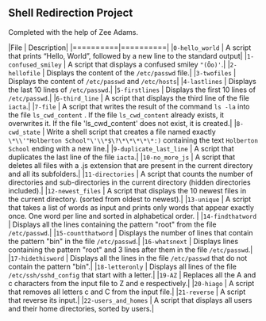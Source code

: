 ## Shell Redirection Project
Completed with the help of Zee Adams.

|File | Description|
|==========|==========|
|`0-hello_world` | A script that prints “Hello, World”, followed by a new line to the standard output|
|`1-confused_smiley` | A script that displays a confused smiley `"(Ôo)'`.|
|`2-hellofile` | Displays the content of the `/etc/passwd` file.|
|`3-twofiles` | Displays the content of `/etc/passwd` and `/etc/hosts`|
|`4-lastlines` | Displays the last 10 lines of `/etc/passwd`.|
|`5-firstlines` | Displays the first 10 lines of `/etc/passwd`.|
|`6-third_line` | A script that displays the third line of the file `iacta`.|
|`7-file` | A script that writes the result of the command `ls -la` into the file `ls_cwd_content` . If the file `ls_cwd_content` already exists, it overwrites it. If the file 'ls_cwd_content' does not exist, it is created.|
|`8-cwd_state` | Write a shell script that creates a file named exactly `\*\\'"Holberton School"\'\\*$\?\*\*\*\*\*:)` containing the text `Holberton School` ending with a new line.|
|`9-duplicate_last_line` | A script that duplicates the last line of the file `iacta`.|
|`10-no_more_js` | A script that deletes all files with a .js extension that are present in the current directory and all its subfolders.|
|`11-directories` | A script that counts the number of directories and sub-directories in the current directory (hidden directories included).|
|`12-newest_files` | A script that displays the 10 newest files in the current directory. (sorted from oldest to newest).|
|`13-unique` | A script that takes a list of words as input and prints only words that appear exactly once. One word per line and sorted in alphabetical order. |
|`14-findthatword` | Displays all the lines containing the pattern "root" from the file `/etc/passwd`.|
|`15-countthatword` | Displays the number of lines that contain the pattern "bin" in the file `/etc/passwd`.|
|`16-whatsnext` | Displays lines containing the pattern "root" and 3 lines after them in the file `/etc/passwd`.|
|`17-hidethisword` | Displays all the lines in the file `/etc/passwd` that do not contain the pattern "bin".|
|`18-letteronly` | Displays all lines of the file `/etc/ssh/sshd_config` that start with a letter.|
|`19-AZ` | Replaces all the A and c characters from the input file to Z and e respectively.|
|`20-hiago` | A script that removes all letters c and C from the input file.|
|`21-reverse` | A script that reverse its input.|
|`22-users_and_homes` | A script that displays all users and their home directories, sorted by users.|
